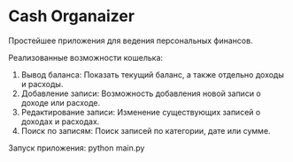 # Cash Organaizer
Простейшее приложения для ведения персональных финансов.

Реализованные возможности кошелька:
1. Вывод баланса: Показать текущий баланс, а также отдельно доходы и расходы.
2. Добавление записи: Возможность добавления новой записи о доходе или расходе.
3. Редактирование записи: Изменение существующих записей о доходах и расходах.
4. Поиск по записям: Поиск записей по категории, дате или сумме.

Запуск приложения:
python main.py
